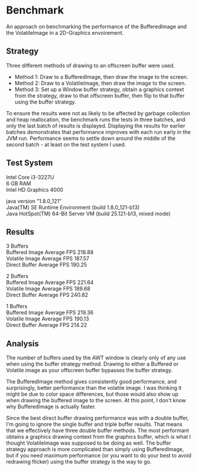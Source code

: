 # Benchmark
An approach on benchmarking the performance of the BufferedImage and the VolatileImage in a 2D-Graphics envoirement.

## Strategy
Three different methods of drawing to an offscreen buffer were used.
* Method 1: Draw to a BufferedImage, then draw the image to the screen.
* Method 2: Draw to a VolatileImage, then draw the image to the screen.
* Method 3: Set up a Window buffer strategy, obtain a graphics context from the strategy, draw to that offscreen buffer, then flip to that buffer using the buffer strategy.

To ensure the results were not as likely to be affected by garbage collection and heap reallocation, the benchmark runs the tests in three batches, and only the last batch of results is displayed.  Displaying the results for earlier batches demonstrates that performance improves with each run early in the JVM run.  Performance seems to settle down around the middle of the second batch - at least on the test system I used.

## Test System
Intel Core i3-3227U<br/>
6 GB RAM<br/>
Intel HD Graphics 4000 

java version "1.8.0_121"<br/>
Java(TM) SE Runtime Environment (build 1.8.0_121-b13)<br/>
Java HotSpot(TM) 64-Bit Server VM (build 25.121-b13, mixed mode)

## Results
3 Buffers<br/>
Buffered Image Average FPS 218.88<br/>
Volatile Image Average FPS 187.57<br/>
Direct Buffer Average FPS 190.25

2 Buffers<br/>
Buffered Image Average FPS 221.64<br/>
Volatile Image Average FPS 189.68<br/>
Direct Buffer Average FPS 240.82

1 Buffers<br/>
Buffered Image Average FPS 219.36<br/>
Volatile Image Average FPS 190.13<br/>
Direct Buffer Average FPS 214.22

## Analysis
The number of buffers used by the AWT window is clearly only of any use when using the buffer strategy method.  Drawing to either a Buffered or Volatile image as your offscreen buffer bypasses the buffer strategy.

The BufferedImage method gives consistently good performance, and surprisingly, better performance than the volatile image.  I was thinking it might be due to color space differences, but those would also show up when drawing the buffered image to the screen.  At this point, I don't know why BufferedImage is actually faster.

Since the best direct buffer drawing performance was with a double buffer, I'm going to ignore the single buffer and triple buffer results.  That means that we effectively have three double buffer methods.  The most performant obtains a graphics drawing context from the graphics buffer, which is what I thought VolatileImage was supposed to be doing as well.  The buffer strategy approach is more complicated than simply using BufferedImage, but if you need maximum performance (or you want to do your best to avoid redrawing flicker) using the buffer strategy is the way to go.
